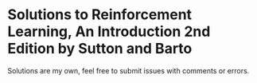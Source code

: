 # Solutions to Reinforcement Learning, An Introduction 2nd Edition by Sutton and Barto

Solutions are my own, feel free to submit issues with comments or errors. 
